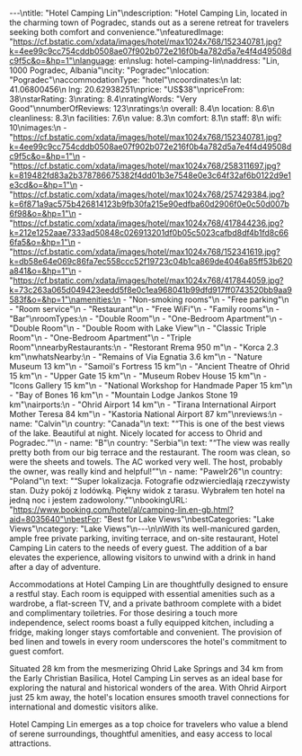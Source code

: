 ---\ntitle: "Hotel Camping Lin"\ndescription: "Hotel Camping Lin, located in the charming town of Pogradec, stands out as a serene retreat for travelers seeking both comfort and convenience."\nfeaturedImage: "https://cf.bstatic.com/xdata/images/hotel/max1024x768/152340781.jpg?k=4ee99c9cc754cddb0508ae07f902b072e216f0b4a782d5a7e4f4d49508dc9f5c&o=&hp=1"\nlanguage: en\nslug: hotel-camping-lin\naddress: "Lin, 1000 Pogradec, Albania"\ncity: "Pogradec"\nlocation: "Pogradec"\naccommodationType: "hotel"\ncoordinates:\n  lat: 41.06800456\n  lng: 20.62938251\nprice: "US$38"\npriceFrom: 38\nstarRating: 3\nrating: 8.4\nratingWords: "Very Good"\nnumberOfReviews: 123\nratings:\n  overall: 8.4\n  location: 8.6\n  cleanliness: 8.3\n  facilities: 7.6\n  value: 8.3\n  comfort: 8.1\n  staff: 8\n  wifi: 10\nimages:\n  - "https://cf.bstatic.com/xdata/images/hotel/max1024x768/152340781.jpg?k=4ee99c9cc754cddb0508ae07f902b072e216f0b4a782d5a7e4f4d49508dc9f5c&o=&hp=1"\n  - "https://cf.bstatic.com/xdata/images/hotel/max1024x768/258311697.jpg?k=819482fd83a2b378786675382f4dd01b3e7548e0e3c64f32af6b0122d9e1e3cd&o=&hp=1"\n  - "https://cf.bstatic.com/xdata/images/hotel/max1024x768/257429384.jpg?k=6f871a9ac575b426814123b9fb30fa215e90edfba60d2906f0e0c50d007b6f98&o=&hp=1"\n  - "https://cf.bstatic.com/xdata/images/hotel/max1024x768/417844236.jpg?k=212e1252aae7333ad50848c026913201df0b05c5023cafbd8df4b1fd8c666fa5&o=&hp=1"\n  - "https://cf.bstatic.com/xdata/images/hotel/max1024x768/152341619.jpg?k=db58e64e069c86fa7ec558ccc52f19723c04b1ca869de4046a85ff53b620a841&o=&hp=1"\n  - "https://cf.bstatic.com/xdata/images/hotel/max1024x768/417844059.jpg?k=73c263a065d049423eedd5f8e0c1ea968041b99dfd917ff0743520bb9aa9583f&o=&hp=1"\namenities:\n  - "Non-smoking rooms"\n  - "Free parking"\n  - "Room service"\n  - "Restaurant"\n  - "Free WiFi"\n  - "Family rooms"\n  - "Bar"\nroomTypes:\n  - "Double Room"\n  - "One-Bedroom Apartment"\n  - "Double Room"\n  - "Double Room with Lake View"\n  - "Classic Triple Room"\n  - "One-Bedroom Apartment"\n  - "Triple Room"\nnearbyRestaurants:\n  - "Restorant Rrema 950 m"\n  - "Korca 2.3 km"\nwhatsNearby:\n  - "Remains of Via Egnatia 3.6 km"\n  - "Nature Museum 13 km"\n  - "Samoil's Fortress 15 km"\n  - "Ancient Theatre of Ohrid 15 km"\n  - "Upper Gate 15 km"\n  - "Museum Robev House 15 km"\n  - "Icons Gallery 15 km"\n  - "National Workshop for Handmade Paper 15 km"\n  - "Bay of Bones 16 km"\n  - "Mountain Lodge Jankos Stone 19 km"\nairports:\n  - "Ohrid Airport 14 km"\n  - "Tirana International Airport Mother Teresa 84 km"\n  - "Kastoria National Airport 87 km"\nreviews:\n  - name: "Calvin"\n    country: "Canada"\n    text: "“This is one of the best views of the lake. Beautiful at night. Nicely located for access to Ohrid and Pogradec.”"\n  - name: "B"\n    country: "Serbia"\n    text: "“The view was really pretty both from our big terrace and the restaurant. The room was clean, so were the sheets and towels. The AC worked very well. The host, probably the owner, was really kind and helpful!”"\n  - name: "Pawelr26"\n    country: "Poland"\n    text: "“Super lokalizacja. Fotografie odzwierciedlają rzeczywisty stan. Duży pokój z lodówką. Piękny widok z tarasu. Wybrałem ten hotel na jedną noc i jestem zadowolony.”"\nbookingURL: "https://www.booking.com/hotel/al/camping-lin.en-gb.html?aid=8035640"\nbestFor: "Best for Lake Views"\nbestCategories: "Lake Views"\ncategory: "Lake Views"\n---\n\nWith its well-manicured garden, ample free private parking, inviting terrace, and on-site restaurant, Hotel Camping Lin caters to the needs of every guest. The addition of a bar elevates the experience, allowing visitors to unwind with a drink in hand after a day of adventure.

Accommodations at Hotel Camping Lin are thoughtfully designed to ensure a restful stay. Each room is equipped with essential amenities such as a wardrobe, a flat-screen TV, and a private bathroom complete with a bidet and complimentary toiletries. For those desiring a touch more independence, select rooms boast a fully equipped kitchen, including a fridge, making longer stays comfortable and convenient. The provision of bed linen and towels in every room underscores the hotel's commitment to guest comfort.

Situated 28 km from the mesmerizing Ohrid Lake Springs and 34 km from the Early Christian Basilica, Hotel Camping Lin serves as an ideal base for exploring the natural and historical wonders of the area. With Ohrid Airport just 25 km away, the hotel's location ensures smooth travel connections for international and domestic visitors alike.

Hotel Camping Lin emerges as a top choice for travelers who value a blend of serene surroundings, thoughtful amenities, and easy access to local attractions.